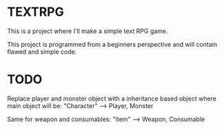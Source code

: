 # TEXTRPG

This is a project where I'll make a simple text RPG game.

This project is programmed from a beginners perspective and will contain flawed and simple code.


# TODO

Replace player and monster object with a inheritance based object where main object will be:
"Character" --> Player, Monster

Same for weapon and consumables:
"Item" --> Weapon, Consumable

